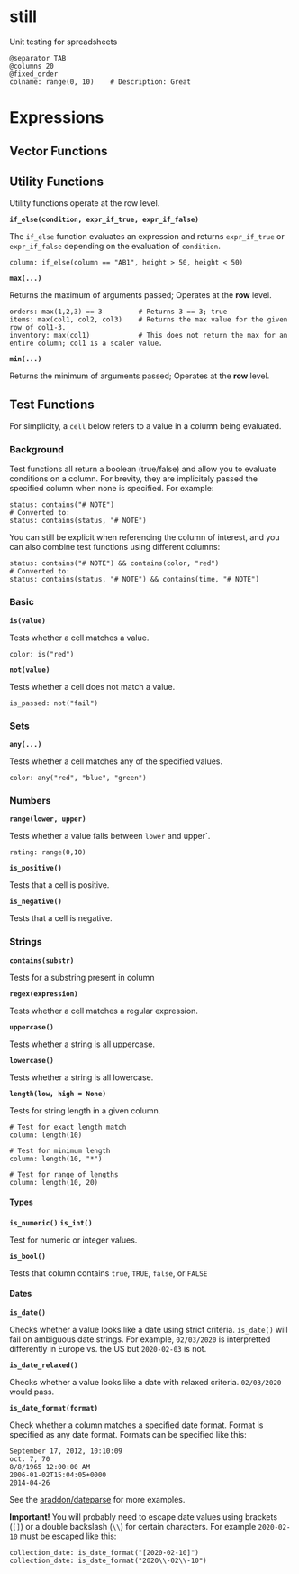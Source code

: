 # still
Unit testing for spreadsheets


```
@separator TAB
@columns 20
@fixed_order
colname: range(0, 10)    # Description: Great
```


# Expressions

## Vector Functions

## Utility Functions

Utility functions operate at the row level.

__`if_else(condition, expr_if_true, expr_if_false)`__

The `if_else` function evaluates an expression and returns `expr_if_true` or `expr_if_false` depending on the evaluation of `condition`.

```
column: if_else(column == "AB1", height > 50, height < 50)
```

__`max(...)`__

Returns the maximum of arguments passed; Operates at the __row__ level.

```
orders: max(1,2,3) == 3         # Returns 3 == 3; true
items: max(col1, col2, col3)    # Returns the max value for the given row of col1-3.
inventory: max(col1)            # This does not return the max for an entire column; col1 is a scaler value.
```

__`min(...)`__

Returns the minimum of arguments passed; Operates at the __row__ level.

## Test Functions

For simplicity, a `cell` below refers to a value in a column being evaluated.

### Background

Test functions all return a boolean (true/false) and allow you to evaluate conditions on a column. For brevity, they are implicitely passed the specified column when none is specified. For example:

```
status: contains("# NOTE")
# Converted to:
status: contains(status, "# NOTE")
```

You can still be explicit when referencing the column of interest, and you can also combine test functions using different columns:

```
status: contains("# NOTE") && contains(color, "red")
# Converted to:
status: contains(status, "# NOTE") && contains(time, "# NOTE")
```

### Basic

__`is(value)`__

Tests whether a cell matches a value.

```
color: is("red")
```

__`not(value)`__

Tests whether a cell  does not match a value.

```
is_passed: not("fail")
```

### Sets

__`any(...)`__

Tests whether a cell matches any of the specified values.

```
color: any("red", "blue", "green")
```

### Numbers

__`range(lower, upper)`__

Tests whether a value falls between `lower` and upper`.

```
rating: range(0,10)
```

__`is_positive()`__

Tests that a cell is positive.

__`is_negative()`__

Tests that a cell is negative.

### Strings

__`contains(substr)`__

Tests for a substring present in column

__`regex(expression)`__

Tests whether a cell matches a regular expression.

__`uppercase()`__

Tests whether a string is all uppercase.

__`lowercase()`__

Tests whether a string is all lowercase.

__`length(low, high = None)`__

Tests for string length in a given column.

```
# Test for exact length match
column: length(10)

# Test for minimum length
column: length(10, "*")

# Test for range of lengths
column: length(10, 20)
```

#### Types

__`is_numeric()`__
__`is_int()`__

Test for numeric or integer values.

__`is_bool()`__

Tests that column contains `true`, `TRUE`, `false`, or `FALSE`

#### Dates

__`is_date()`__

Checks whether a value looks like a date using strict criteria. `is_date()` will fail on ambiguous date strings. For example, `02/03/2020` is interpretted differently in Europe vs. the US but `2020-02-03` is not.

__`is_date_relaxed()`__

Checks whether a value looks like a date with relaxed criteria. `02/03/2020` would pass.

__`is_date_format(format)`__

Check whether a column matches a specified date format. Format is specified as any date format. Formats can be specified like this:

```
September 17, 2012, 10:10:09
oct. 7, 70
8/8/1965 12:00:00 AM
2006-01-02T15:04:05+0000
2014-04-26
```

See the [araddon/dateparse](https://github.com/araddon/dateparse/blob/master/example/main.go#L12) for more examples.

__Important!__ You will probably need to escape date values using brackets (`[]`) or a double backslash (`\\`) for certain characters. For example `2020-02-10` must be escaped like this:

```
collection_date: is_date_format("[2020-02-10]")
collection_date: is_date_format("2020\\-02\\-10")
```
